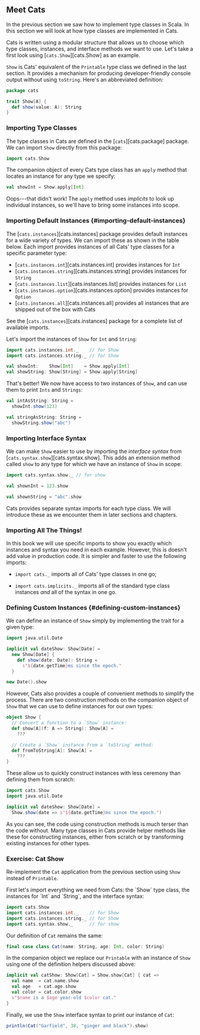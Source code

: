 ## Meet Cats

In the previous section we saw how to implement type classes in Scala.
In this section we will look at how type classes are implemented in Cats.

Cats is written using a modular structure
that allows us to choose which type classes, instances,
and interface methods we want to use.
Let's take a first look using [`cats.Show`][cats.Show] as an example.

`Show` is Cats' equivalent of
the `Printable` type class we defined in the last section.
It provides a mechanism for producing
developer-friendly console output without using `toString`.
Here's an abbreviated definition:

```scala
package cats

trait Show[A] {
  def show(value: A): String
}
```

### Importing Type Classes

The type classes in Cats are defined in the [`cats`][cats.package] package.
We can import `Show` directly from this package:

```scala mdoc:silent
import cats.Show
```

The companion object of every Cats type class has an `apply` method
that locates an instance for any type we specify:

```scala mdoc:fail
val showInt = Show.apply[Int]
```

Oops---that didn't work!
The `apply` method uses *implicits* to look up individual instances,
so we'll have to bring some instances into scope.

### Importing Default Instances {#importing-default-instances}

The [`cats.instances`][cats.instances] package
provides default instances for a wide variety of types.
We can import these as shown in the table below.
Each import provides instances of all Cats' type classes
for a specific parameter type:

- [`cats.instances.int`][cats.instances.int] provides instances for `Int`
- [`cats.instances.string`][cats.instances.string] provides instances for `String`
- [`cats.instances.list`][cats.instances.list] provides instances for `List`
- [`cats.instances.option`][cats.instances.option] provides instances for `Option`
- [`cats.instances.all`][cats.instances.all] provides all instances that are shipped out of the box with Cats

See the [`cats.instances`][cats.instances] package
for a complete list of available imports.

Let's import the instances of `Show` for `Int` and `String`:

```scala mdoc:silent
import cats.instances.int._    // for Show
import cats.instances.string._ // for Show

val showInt:    Show[Int]    = Show.apply[Int]
val showString: Show[String] = Show.apply[String]
```

That's better! We now have access to two instances of `Show`,
and can use them to print `Ints` and `Strings`:

```scala mdoc
val intAsString: String =
  showInt.show(123)

val stringAsString: String =
  showString.show("abc")
```

### Importing Interface Syntax

We can make `Show` easier to use by
importing the *interface syntax* from [`cats.syntax.show`][cats.syntax.show].
This adds an extension method called `show`
to any type for which we have an instance of `Show` in scope:

```scala mdoc:silent
import cats.syntax.show._ // for show
```

```scala mdoc
val shownInt = 123.show

val shownString = "abc".show
```

Cats provides separate syntax imports for each type class.
We will introduce these as we encounter them in later sections and chapters.

### Importing All The Things!

In this book we will use specific imports to show you
exactly which instances and syntax you need in each example.
However, this is doesn't add value in production code.
It is simpler and faster to use the following imports:

- `import cats._` imports all of Cats' type classes in one go;

- `import cats.implicits._` imports
  all of the standard type class instances
  *and* all of the syntax in one go.


### Defining Custom Instances {#defining-custom-instances}

We can define an instance of `Show`
simply by implementing the trait for a given type:

```scala mdoc:silent
import java.util.Date

implicit val dateShow: Show[Date] =
  new Show[Date] {
    def show(date: Date): String =
      s"${date.getTime}ms since the epoch."
  }
```
```scala mdoc
new Date().show
```

However, Cats also provides
a couple of convenient methods to simplify the process.
There are two construction methods on the companion object of `Show`
that we can use to define instances for our own types:

```scala
object Show {
  // Convert a function to a `Show` instance:
  def show[A](f: A => String): Show[A] =
    ???

  // Create a `Show` instance from a `toString` method:
  def fromToString[A]: Show[A] =
    ???
}
```

These allow us to quickly construct instances
with less ceremony than defining them from scratch:

```scala mdoc:reset:invisible
import cats.Show
import java.util.Date
```
```scala mdoc:silent
implicit val dateShow: Show[Date] =
  Show.show(date => s"${date.getTime}ms since the epoch.")
```

As you can see, the code using construction methods
is much terser than the code without.
Many type classes in Cats provide helper methods like these
for constructing instances, either from scratch
or by transforming existing instances for other types.

### Exercise: Cat Show

Re-implement the `Cat` application from the previous section
using `Show` instead of `Printable`.

<div class="solution">
First let's import everything we need from Cats:
the `Show` type class,
the instances for `Int` and `String`,
and the interface syntax:

```scala mdoc:reset-object:silent
import cats.Show
import cats.instances.int._    // for Show
import cats.instances.string._ // for Show
import cats.syntax.show._      // for show
```

Our definition of `Cat` remains the same:

```scala mdoc:silent
final case class Cat(name: String, age: Int, color: String)
```

In the companion object we replace our `Printable` with an instance of `Show`
using one of the definition helpers discussed above:

```scala mdoc:silent
implicit val catShow: Show[Cat] = Show.show[Cat] { cat =>
  val name  = cat.name.show
  val age   = cat.age.show
  val color = cat.color.show
  s"$name is a $age year-old $color cat."
}
```

Finally, we use the `Show` interface syntax to print our instance of `Cat`:

```scala mdoc
println(Cat("Garfield", 38, "ginger and black").show)
```
</div>
